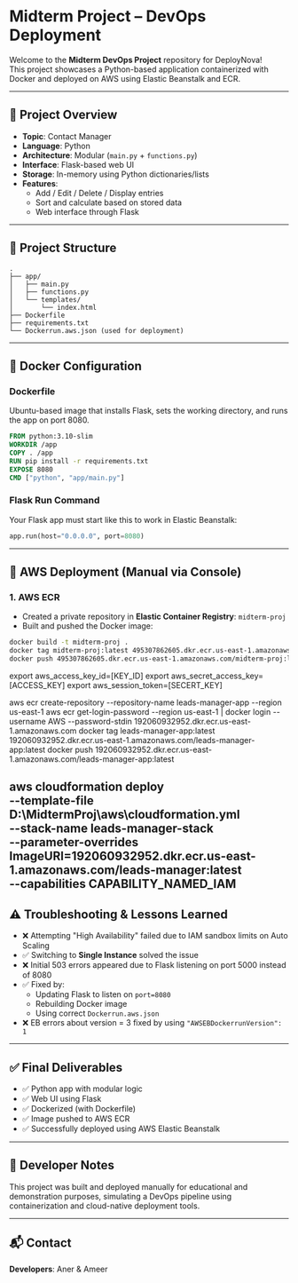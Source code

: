 # Midterm Project – DevOps Deployment

Welcome to the **Midterm DevOps Project** repository for DeployNova!  
This project showcases a Python-based application containerized with Docker and deployed on AWS using Elastic Beanstalk and ECR.

---

## 🧩 Project Overview

- **Topic**: Contact Manager
- **Language**: Python
- **Architecture**: Modular (`main.py` + `functions.py`)
- **Interface**: Flask-based web UI
- **Storage**: In-memory using Python dictionaries/lists
- **Features**:
  - Add / Edit / Delete / Display entries
  - Sort and calculate based on stored data
  - Web interface through Flask

---

## 📁 Project Structure

```
.
├── app/
│   ├── main.py
│   ├── functions.py
│   └── templates/
│       └── index.html
├── Dockerfile
├── requirements.txt
└── Dockerrun.aws.json (used for deployment)
```

---

## 🐳 Docker Configuration

### Dockerfile

Ubuntu-based image that installs Flask, sets the working directory, and runs the app on port 8080.

```Dockerfile
FROM python:3.10-slim
WORKDIR /app
COPY . /app
RUN pip install -r requirements.txt
EXPOSE 8080
CMD ["python", "app/main.py"]
```

### Flask Run Command

Your Flask app must start like this to work in Elastic Beanstalk:

```python
app.run(host="0.0.0.0", port=8080)
```

---

## 🚀 AWS Deployment (Manual via Console)

### 1. AWS ECR

- Created a private repository in **Elastic Container Registry**: `midterm-proj`
- Built and pushed the Docker image:

```bash
docker build -t midterm-proj .
docker tag midterm-proj:latest 495307862605.dkr.ecr.us-east-1.amazonaws.com/midterm-proj:latest
docker push 495307862605.dkr.ecr.us-east-1.amazonaws.com/midterm-proj:latest
```

export aws_access_key_id=[KEY_ID]
export aws_secret_access_key=[ACCESS_KEY]
export aws_session_token=[SECERT_KEY]

aws ecr create-repository --repository-name leads-manager-app --region us-east-1
aws ecr get-login-password --region us-east-1 | docker login --username AWS --password-stdin 192060932952.dkr.ecr.us-east-1.amazonaws.com
docker tag leads-manager-app:latest 192060932952.dkr.ecr.us-east-1.amazonaws.com/leads-manager-app:latest
docker push 192060932952.dkr.ecr.us-east-1.amazonaws.com/leads-manager-app:latest

aws cloudformation deploy \
  --template-file D:\\MidtermProj\\aws\\cloudformation.yml \
  --stack-name leads-manager-stack \
  --parameter-overrides ImageURI=192060932952.dkr.ecr.us-east-1.amazonaws.com/leads-manager:latest \
  --capabilities CAPABILITY_NAMED_IAM
---

## ⚠️ Troubleshooting & Lessons Learned

- ❌ Attempting "High Availability" failed due to IAM sandbox limits on Auto Scaling
- ✅ Switching to **Single Instance** solved the issue
- ❌ Initial 503 errors appeared due to Flask listening on port 5000 instead of 8080
- ✅ Fixed by:
  - Updating Flask to listen on `port=8080`
  - Rebuilding Docker image
  - Using correct `Dockerrun.aws.json`
- ❌ EB errors about version = 3 fixed by using `"AWSEBDockerrunVersion": 1`

---

## ✅ Final Deliverables

- ✅ Python app with modular logic
- ✅ Web UI using Flask
- ✅ Dockerized (with Dockerfile)
- ✅ Image pushed to AWS ECR
- ✅ Successfully deployed using AWS Elastic Beanstalk

---

## 🧠 Developer Notes

This project was built and deployed manually for educational and demonstration purposes, simulating a DevOps pipeline using containerization and cloud-native deployment tools.

---

## 📬 Contact

**Developers**: Aner & Ameer

